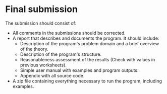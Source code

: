 # Final submission

The submission should consist of:

* All comments in the submissions should be corrected.
* A report that describes and documents the program. It should include:
    * Description of the program's problem domain and a brief overview of the theory.
    * Description of the program's structure.
    * Reasonableness assessment of the results (Check with values in previous worksheets). 
    * Simple user manual with examples and program outputs.
    * Appendix with all source code.
* A zip file containing everything necessary to run the program, including examples.
